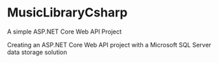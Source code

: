 # MusicLibraryCsharp
A simple ASP.NET Core Web API Project


Creating an ASP.NET Core Web API project with a Microsoft SQL Server data storage solution 
